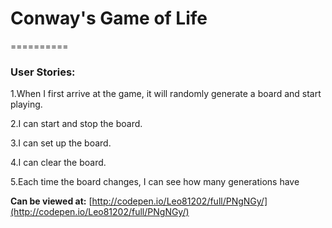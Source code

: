 # Conway's Game of Life
==========
### User Stories:
1.When I first arrive at the game, it will randomly generate a board and start playing.

2.I can start and stop the board.

3.I can set up the board.

4.I can clear the board.

5.Each time the board changes, I can see how many generations have 

**Can be viewed at\:** [http://codepen.io/Leo81202/full/PNgNGy/](http://codepen.io/Leo81202/full/PNgNGy/)

